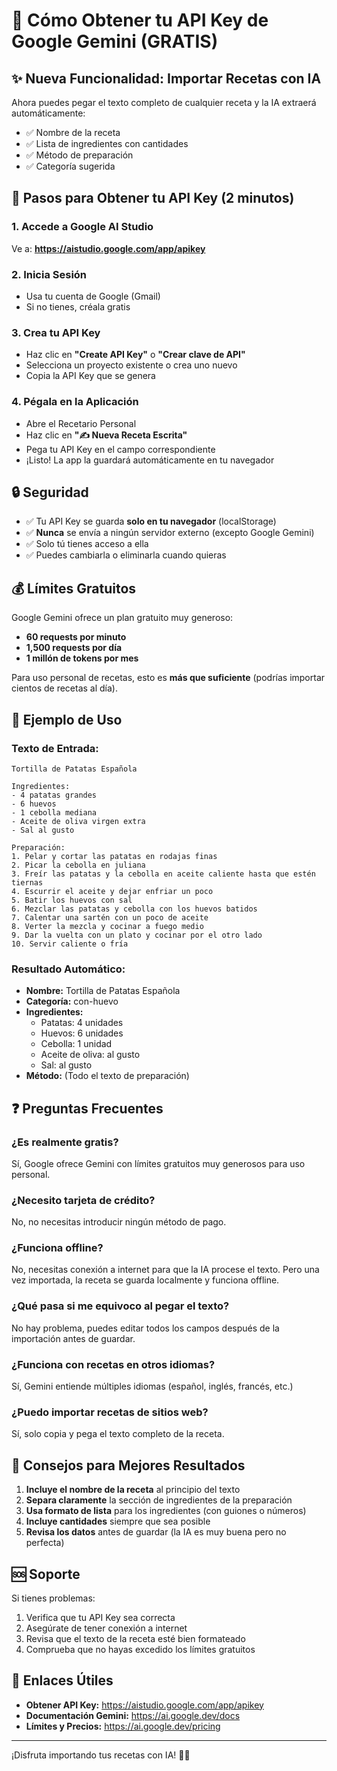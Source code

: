 # 🤖 Cómo Obtener tu API Key de Google Gemini (GRATIS)

## ✨ Nueva Funcionalidad: Importar Recetas con IA

Ahora puedes pegar el texto completo de cualquier receta y la IA extraerá automáticamente:
- ✅ Nombre de la receta
- ✅ Lista de ingredientes con cantidades
- ✅ Método de preparación
- ✅ Categoría sugerida

## 📝 Pasos para Obtener tu API Key (2 minutos)

### 1. Accede a Google AI Studio
Ve a: **https://aistudio.google.com/app/apikey**

### 2. Inicia Sesión
- Usa tu cuenta de Google (Gmail)
- Si no tienes, créala gratis

### 3. Crea tu API Key
- Haz clic en **"Create API Key"** o **"Crear clave de API"**
- Selecciona un proyecto existente o crea uno nuevo
- Copia la API Key que se genera

### 4. Pégala en la Aplicación
- Abre el Recetario Personal
- Haz clic en **"✍️ Nueva Receta Escrita"**
- Pega tu API Key en el campo correspondiente
- ¡Listo! La app la guardará automáticamente en tu navegador

## 🔒 Seguridad

- ✅ Tu API Key se guarda **solo en tu navegador** (localStorage)
- ✅ **Nunca** se envía a ningún servidor externo (excepto Google Gemini)
- ✅ Solo tú tienes acceso a ella
- ✅ Puedes cambiarla o eliminarla cuando quieras

## 💰 Límites Gratuitos

Google Gemini ofrece un plan gratuito muy generoso:
- **60 requests por minuto**
- **1,500 requests por día**
- **1 millón de tokens por mes**

Para uso personal de recetas, esto es **más que suficiente** (podrías importar cientos de recetas al día).

## 📖 Ejemplo de Uso

### Texto de Entrada:
```
Tortilla de Patatas Española

Ingredientes:
- 4 patatas grandes
- 6 huevos
- 1 cebolla mediana
- Aceite de oliva virgen extra
- Sal al gusto

Preparación:
1. Pelar y cortar las patatas en rodajas finas
2. Picar la cebolla en juliana
3. Freír las patatas y la cebolla en aceite caliente hasta que estén tiernas
4. Escurrir el aceite y dejar enfriar un poco
5. Batir los huevos con sal
6. Mezclar las patatas y cebolla con los huevos batidos
7. Calentar una sartén con un poco de aceite
8. Verter la mezcla y cocinar a fuego medio
9. Dar la vuelta con un plato y cocinar por el otro lado
10. Servir caliente o fría
```

### Resultado Automático:
- **Nombre:** Tortilla de Patatas Española
- **Categoría:** con-huevo
- **Ingredientes:** 
  - Patatas: 4 unidades
  - Huevos: 6 unidades
  - Cebolla: 1 unidad
  - Aceite de oliva: al gusto
  - Sal: al gusto
- **Método:** (Todo el texto de preparación)

## ❓ Preguntas Frecuentes

### ¿Es realmente gratis?
Sí, Google ofrece Gemini con límites gratuitos muy generosos para uso personal.

### ¿Necesito tarjeta de crédito?
No, no necesitas introducir ningún método de pago.

### ¿Funciona offline?
No, necesitas conexión a internet para que la IA procese el texto. Pero una vez importada, la receta se guarda localmente y funciona offline.

### ¿Qué pasa si me equivoco al pegar el texto?
No hay problema, puedes editar todos los campos después de la importación antes de guardar.

### ¿Funciona con recetas en otros idiomas?
Sí, Gemini entiende múltiples idiomas (español, inglés, francés, etc.)

### ¿Puedo importar recetas de sitios web?
Sí, solo copia y pega el texto completo de la receta.

## 🎯 Consejos para Mejores Resultados

1. **Incluye el nombre de la receta** al principio del texto
2. **Separa claramente** la sección de ingredientes de la preparación
3. **Usa formato de lista** para los ingredientes (con guiones o números)
4. **Incluye cantidades** siempre que sea posible
5. **Revisa los datos** antes de guardar (la IA es muy buena pero no perfecta)

## 🆘 Soporte

Si tienes problemas:
1. Verifica que tu API Key sea correcta
2. Asegúrate de tener conexión a internet
3. Revisa que el texto de la receta esté bien formateado
4. Comprueba que no hayas excedido los límites gratuitos

## 🔗 Enlaces Útiles

- **Obtener API Key:** https://aistudio.google.com/app/apikey
- **Documentación Gemini:** https://ai.google.dev/docs
- **Límites y Precios:** https://ai.google.dev/pricing

---

¡Disfruta importando tus recetas con IA! 🍳✨
